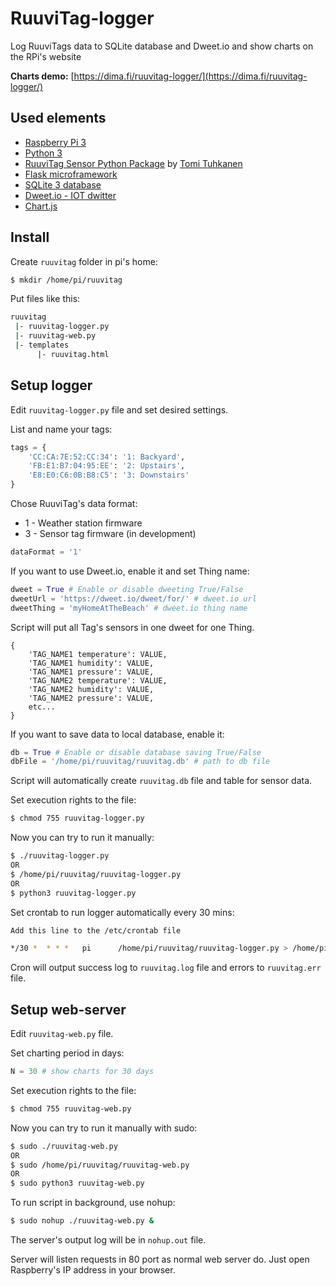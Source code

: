 # RuuviTag-logger
Log RuuviTags data to SQLite database and Dweet.io and show charts on the RPi's website

**Charts demo:** [https://dima.fi/ruuvitag-logger/](https://dima.fi/ruuvitag-logger/)

## Used elements
  - [Raspberry Pi 3](https://www.raspberrypi.org/products/raspberry-pi-3-model-b/)
  - [Python 3](https://docs.python.org/3.6/)
  - [RuuviTag Sensor Python Package](https://github.com/ttu/ruuvitag-sensor) by [Tomi Tuhkanen](https://github.com/ttu)
  - [Flask microframework](http://flask.pocoo.org/)
  - [SQLite 3 database](https://docs.python.org/3.6/library/sqlite3.html#module-sqlite3)
  - [Dweet.io - IOT dwitter](https://dweet.io)
  - [Chart.js](http://www.chartjs.org/)

## Install

Create `ruuvitag` folder in pi's home:
```bash
$ mkdir /home/pi/ruuvitag
```

Put files like this:

```bash
ruuvitag
 |- ruuvitag-logger.py
 |- ruuvitag-web.py
 |- templates
      |- ruuvitag.html
```

## Setup logger

Edit `ruuvitag-logger.py` file and set desired settings.

List and name your tags:

```python
tags = {
    'CC:CA:7E:52:CC:34': '1: Backyard',
    'FB:E1:B7:04:95:EE': '2: Upstairs',
    'E8:E0:C6:0B:B8:C5': '3: Downstairs'
}
```

Chose RuuviTag's data format:

  - 1 - Weather station firmware
  - 3 - Sensor tag firmware (in development)

```python
dataFormat = '1'
```
  
If you want to use Dweet.io, enable it and set Thing name:

```python
dweet = True # Enable or disable dweeting True/False
dweetUrl = 'https://dweet.io/dweet/for/' # dweet.io url
dweetThing = 'myHomeAtTheBeach' # dweet.io thing name
```

Script will put all Tag's sensors in one dweet for one Thing.

```
{
	'TAG_NAME1 temperature': VALUE,
	'TAG_NAME1 humidity': VALUE,
	'TAG_NAME1 pressure': VALUE,
	'TAG_NAME2 temperature': VALUE,
	'TAG_NAME2 humidity': VALUE,
	'TAG_NAME2 pressure': VALUE,
	etc...
}

```
If you want to save data to local database, enable it:

```python
db = True # Enable or disable database saving True/False
dbFile = '/home/pi/ruuvitag/ruuvitag.db' # path to db file
```

Script will automatically create `ruuvitag.db` file and table for sensor data.

Set execution rights to the file:

```bash
$ chmod 755 ruuvitag-logger.py
```

Now you can try to run it manually:

```bash
$ ./ruuvitag-logger.py
OR
$ /home/pi/ruuvitag/ruuvitag-logger.py
OR
$ python3 ruuvitag-logger.py
```

Set crontab to run logger automatically every 30 mins:
```bash
Add this line to the /etc/crontab file

*/30 *  * * *   pi      /home/pi/ruuvitag/ruuvitag-logger.py > /home/pi/ruuvitag/ruuvitag.log 2> /home/pi/ruuvitag/ruuvitag.err
```
Cron will output success log to `ruuvitag.log` file and errors to `ruuvitag.err` file.

## Setup web-server

Edit `ruuvitag-web.py` file.

Set charting period in days:

```python
N = 30 # show charts for 30 days
```

Set execution rights to the file:

```bash
$ chmod 755 ruuvitag-web.py
```

Now you can try to run it manually with sudo:

```bash
$ sudo ./ruuvitag-web.py
OR
$ sudo /home/pi/ruuvitag/ruuvitag-web.py
OR
$ sudo python3 ruuvitag-web.py
```

To run script in background, use nohup:

```bash
$ sudo nohup ./ruuvitag-web.py &
```

The server's output log will be in `nohup.out` file.

Server will listen requests in 80 port as normal web server do. Just open Raspberry's IP address in your browser.
